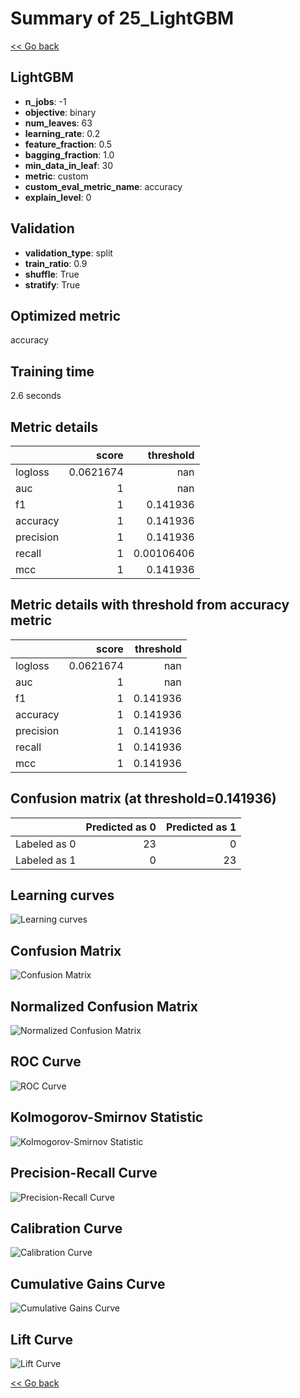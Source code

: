 # Summary of 25_LightGBM

[<< Go back](../README.md)


## LightGBM
- **n_jobs**: -1
- **objective**: binary
- **num_leaves**: 63
- **learning_rate**: 0.2
- **feature_fraction**: 0.5
- **bagging_fraction**: 1.0
- **min_data_in_leaf**: 30
- **metric**: custom
- **custom_eval_metric_name**: accuracy
- **explain_level**: 0

## Validation
 - **validation_type**: split
 - **train_ratio**: 0.9
 - **shuffle**: True
 - **stratify**: True

## Optimized metric
accuracy

## Training time

2.6 seconds

## Metric details
|           |     score |    threshold |
|:----------|----------:|-------------:|
| logloss   | 0.0621674 | nan          |
| auc       | 1         | nan          |
| f1        | 1         |   0.141936   |
| accuracy  | 1         |   0.141936   |
| precision | 1         |   0.141936   |
| recall    | 1         |   0.00106406 |
| mcc       | 1         |   0.141936   |


## Metric details with threshold from accuracy metric
|           |     score |   threshold |
|:----------|----------:|------------:|
| logloss   | 0.0621674 |  nan        |
| auc       | 1         |  nan        |
| f1        | 1         |    0.141936 |
| accuracy  | 1         |    0.141936 |
| precision | 1         |    0.141936 |
| recall    | 1         |    0.141936 |
| mcc       | 1         |    0.141936 |


## Confusion matrix (at threshold=0.141936)
|              |   Predicted as 0 |   Predicted as 1 |
|:-------------|-----------------:|-----------------:|
| Labeled as 0 |               23 |                0 |
| Labeled as 1 |                0 |               23 |

## Learning curves
![Learning curves](learning_curves.png)
## Confusion Matrix

![Confusion Matrix](confusion_matrix.png)


## Normalized Confusion Matrix

![Normalized Confusion Matrix](confusion_matrix_normalized.png)


## ROC Curve

![ROC Curve](roc_curve.png)


## Kolmogorov-Smirnov Statistic

![Kolmogorov-Smirnov Statistic](ks_statistic.png)


## Precision-Recall Curve

![Precision-Recall Curve](precision_recall_curve.png)


## Calibration Curve

![Calibration Curve](calibration_curve_curve.png)


## Cumulative Gains Curve

![Cumulative Gains Curve](cumulative_gains_curve.png)


## Lift Curve

![Lift Curve](lift_curve.png)



[<< Go back](../README.md)

